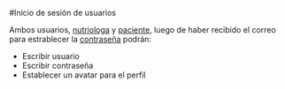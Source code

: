 #Inicio de sesión de usuarios

Ambos usuarios, [nutriologa](nutriologa.md) y [paciente](paciente.md), luego de haber recibido el correo para estrablecer la [contraseña](contrasenia_establecer.md) podrán:

- Escribir usuario
- Escribir contraseña
- Establecer un avatar para el perfil

